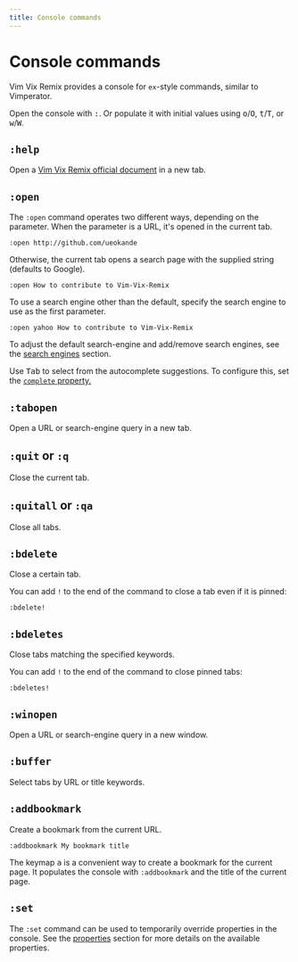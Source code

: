 ```yaml
---
title: Console commands
---
```


# Console commands

Vim Vix Remix provides a console for `ex`-style commands, similar to Vimperator.

Open the console with <kbd>:</kbd>. Or populate it with initial values using
<kbd>o</kbd>/<kbd>O</kbd>, <kbd>t</kbd>/<kbd>T</kbd>, or
<kbd>w</kbd>/<kbd>W</kbd>.

## `:help`

<!-- TODO : propose a new help page -->
Open a [Vim Vix Remix official document](https://ueokande.github.io/vim-vixen/) in a new tab.

## `:open`

The `:open` command operates two different ways, depending on the parameter.
When the parameter is a URL, it's opened in the current tab.

```
:open http://github.com/ueokande
```

Otherwise, the current tab opens a search page with the supplied string (defaults to Google).

```
:open How to contribute to Vim-Vix-Remix
```

To use a search engine other than the default, specify the search engine to use as the first parameter.

```
:open yahoo How to contribute to Vim-Vix-Remix
```

To adjust the default search-engine and add/remove search engines, see the [search engines](./search_engines.md) section.

Use <kbd>Tab</kbd> to select from the autocomplete suggestions. To configure this, set the [`complete` property.](./properties.html#complete)

## `:tabopen`

Open a URL or search-engine query in a new tab.

## `:quit` or `:q`

Close the current tab.

## `:quitall` or `:qa`

Close all tabs.

## `:bdelete`

Close a certain tab.

You can add `!` to the end of the command to close a tab even if it is pinned:

```
:bdelete!
```

## `:bdeletes`

Close tabs matching the specified keywords.

You can add `!` to the end of the command to close pinned tabs:

```
:bdeletes!
```

## `:winopen`

Open a URL or search-engine query in a new window.

## `:buffer`

Select tabs by URL or title keywords.

## `:addbookmark`

Create a bookmark from the current URL.

```
:addbookmark My bookmark title
```

The keymap <kbd>a</kbd> is a convenient way to create a bookmark for the
current page. It populates the console with `:addbookmark` and the title of
the current page.

## `:set`

The `:set` command can be used to temporarily override properties in the
console. See the [properties](./properties.md) section for more details on
the available properties.
